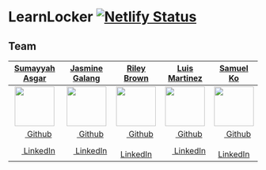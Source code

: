 # LearnLocker [![Netlify Status](https://api.netlify.com/api/v1/badges/7d863733-ed9f-4379-97a1-749fb22d6723/deploy-status)](https://app.netlify.com/sites/learnedadev/deploys)

## Team
|   [**Sumayyah Asgar**](https://github.com/sumi419)  |   [**Jasmine Galang**](https://github.com/jsmnglng)  |   [**Riley Brown**](https://github.com/Riley-Brown)  |   [**Luis Martinez**](https://github.com/luiscmartinez)  |   [**Samuel Ko**](https://github.com/samsisle)  |
|:----------------:|:----------------:|:---------------:|:---------------:|:---------------:|
| [<img src="https://avatars1.githubusercontent.com/u/26584764?s=80" width="80">](https://github.com/sumi419) | [<img src="https://avatars3.githubusercontent.com/u/18733264?s=80" width="80">](https://github.com/jsmnglng) | [<img src="https://avatars2.githubusercontent.com/u/38029101?s=80" width="80">](https://github.com/Riley-Brown) | [<img src="https://avatars3.githubusercontent.com/u/36746854?s=80" width="80">](https://github.com/luiscmartinez) | [<img src="https://avatars3.githubusercontent.com/u/28912696?s=80" width="80">](https://github.com/samsisle)
| [<img src="https://github.com/favicon.ico" width="15"> Github](https://github.com/sumi419) | [<img src="https://github.com/favicon.ico" width="15"> Github](https://github.com/jsmnglng) | [<img src="https://github.com/favicon.ico" width="15"> Github](https://github.com/Riley-Brown)  | [<img src="https://github.com/favicon.ico" width="15"> Github](https://github.com/luiscmartinez) | [<img src="https://github.com/favicon.ico" width="15"> Github](https://github.com/samsisle) |
| [ <img src="https://static.licdn.com/sc/h/al2o9zrvru7aqj8e1x2rzsrca" width="15"> LinkedIn](https://www.linkedin.com/in/sumayyahasgar/) | [ <img src="https://static.licdn.com/sc/h/al2o9zrvru7aqj8e1x2rzsrca" width="15"> LinkedIn](https://www.linkedin.com/in/jsmnglng/) | [ <img src="https://static.licdn.com/sc/h/al2o9zrvru7aqj8e1x2rzsrca" width="15"> LinkedIn](https://www.linkedin.com/in/riley-brown96/) | [ <img src="https://static.licdn.com/sc/h/al2o9zrvru7aqj8e1x2rzsrca" width="15"> LinkedIn](https://www.linkedin.com/in/luis-martinez-11725617a/) |[ <img src="https://static.licdn.com/sc/h/al2o9zrvru7aqj8e1x2rzsrca" width="15"> LinkedIn](https://www.linkedin.com/in/samsisle/) |